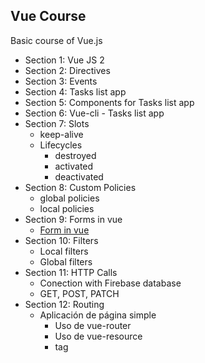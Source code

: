 ## Vue Course
Basic course of Vue.js

- Section 1: Vue JS 2
- Section 2: Directives
- Section 3: Events
- Section 4: Tasks list app
- Section 5: Components for Tasks list app
- Section 6: Vue-cli - Tasks list app
- Section 7: Slots
    + keep-alive
    + Lifecycles
        - destroyed
        - activated
        - deactivated
- Section 8: Custom Policies
    + global policies
    + local policies
- Section 9: Forms in vue
    + [Form in vue](https://github.com/Victoriasaurio/forms-in-vue)
- Section 10: Filters
    + Local filters
    + Global filters
- Section 11: HTTP Calls 
    + Conection with Firebase database 
    + GET, POST, PATCH
- Section 12: Routing
    + Aplicación de página simple
        + Uso de vue-router
        + Uso de vue-resource
        + tag <router-link>